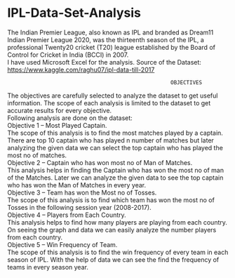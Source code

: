 # IPL-Data-Set-Analysis
The  Indian Premier League, also known as IPL  and branded as Dream11 Indian Premier League 2020, was the thirteenth season of the IPL, a professional Twenty20 cricket (T20) 
league established by the Board of Control for Cricket in India (BCCI) in 2007. <br />
I have used Microsoft Excel for the analysis.
Source of the Dataset:
https://www.kaggle.com/raghu07/ipl-data-till-2017


                                                                        
                                                        OBJECTIVES
The objectives are carefully selected to analyze the dataset to get useful information. The scope of each analysis is limited to the dataset to get accurate results for every
objective. <br />
Following analysis are done on the dataset:<br />
                                                               Objective 1 – Most Played Captain. <br />
The scope of this analysis is to find the most matches played by a captain. There are top 10 captain who has played n number of matches but later analyzing the given data we 
can select the top captain who has played the most no of matches. <br />
                                                               Objective 2 – Captain who has won most no of Man of Matches.  <br />
This analysis helps in finding the Captain who has won the most no of man of the Matches. Later we can analyze the given data to see the top captain who has won the Man of 
Matches in every year. <br />
                                                               Objective 3 –  Team has won the  Most no of Tosses.<br />
The scope of this analysis is to find which team has won the most no of Tosses in the following session year (2008-2017). <br />
                                                               Objective 4 – Players from Each Country. <br />
This analysis helps to find how many players are playing from each country. On seeing the graph and data we can easily analyze the number players from each country. <br />
                                                               Objective 5 –  Win Frequency of Team. <br />
The scope of this analysis is to find  the win frequency of every team in each season of IPL. With the help of data we can see the find the frequency of teams in every season year. 
